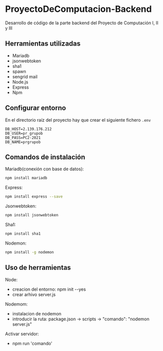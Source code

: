 # ProyectoDeComputacion-Backend

Desarrollo de código de la parte backend del Proyecto de Computación I, II y III

## Herramientas utilizadas

- Mariadb
- jsonwebtoken
- sha1
- spawn
- sengrid mail
- Node.js
- Express
- Npm

## Configurar entorno
En el directorio raíz del proyecto hay que crear el siguiente fichero `.env`

```.env
DB_HOST=2.139.176.212
DB_USER=pr_grupob
DB_PASS=PC2-2021
DB_NAME=prgrupob
```

## Comandos de instalación

Mariadb(conexión con base de datos):

```sh
npm install mariadb
```

Express:

```sh
npm install express --save
```

Jsonwebtoken:
```sh
npm install jsonwebtoken
```

Sha1:
```sh
npm install sha1
```

Nodemon:
```sh
npm install -g nodemon
```

## Uso de herramientas

Node:
- creacion del entorno: npm init --yes
- crear arhivo server.js

Nodemom:
- instalacion de nodemon
- introducir la ruta: package.json -> scripts -> "comando": "nodemon server.js"

Activar servidor:
- npm run 'comando'